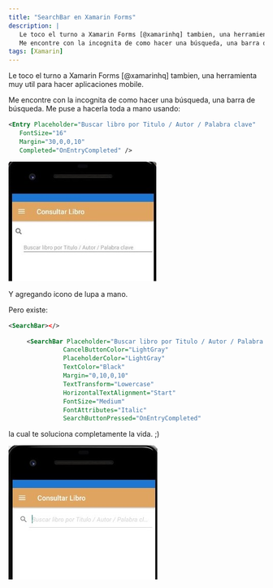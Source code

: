 ```yaml
---
title: "SearchBar en Xamarin Forms"
description: |
   Le toco el turno a Xamarin Forms [@xamarinhq] tambien, una herramienta muy util para hacer aplicaciones mobile.  
   Me encontre con la incognita de como hacer una búsqueda, una barra de búsqueda.
tags: [Xamarin]
---
```


Le toco el turno a Xamarin Forms [@xamarinhq] tambien, una herramienta muy util para hacer aplicaciones mobile.  

Me encontre con la incognita de como hacer una búsqueda, una barra de búsqueda.  Me puse a hacerla toda a mano usando:

```xml
<Entry Placeholder="Buscar libro por Titulo / Autor / Palabra clave" 
   FontSize="16"
   Margin="30,0,0,10"
   Completed="OnEntryCompleted" />
```
![Entry](/assets/img/xamarin1.jpeg)

Y agregando icono de lupa a mano.



Pero existe: 

 ```xml
<SearchBar></>
 ```


```xml
     <SearchBar Placeholder="Buscar libro por Titulo / Autor / Palabra clave" 
               CancelButtonColor="LightGray"
               PlaceholderColor="LightGray"
               TextColor="Black"
               Margin="0,10,0,10"
               TextTransform="Lowercase"
               HorizontalTextAlignment="Start"
               FontSize="Medium"
               FontAttributes="Italic"
               SearchButtonPressed="OnEntryCompleted" 
```

la cual te soluciona completamente la vida. ;)

![SearchBar](/assets/img/xamarin2.jpeg)






